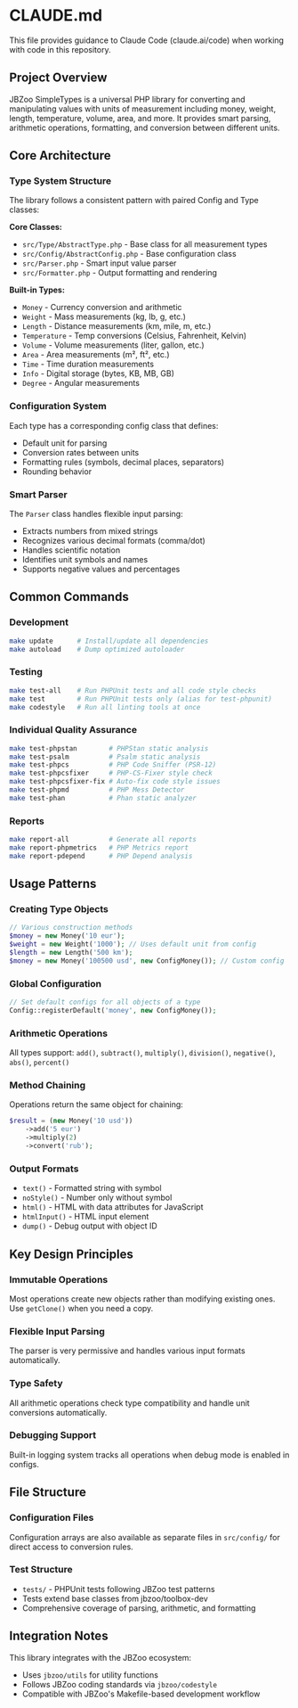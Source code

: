 # CLAUDE.md

This file provides guidance to Claude Code (claude.ai/code) when working with code in this repository.

## Project Overview

JBZoo SimpleTypes is a universal PHP library for converting and manipulating values with units of measurement including money, weight, length, temperature, volume, area, and more. It provides smart parsing, arithmetic operations, formatting, and conversion between different units.

## Core Architecture

### Type System Structure
The library follows a consistent pattern with paired Config and Type classes:

**Core Classes:**
- `src/Type/AbstractType.php` - Base class for all measurement types
- `src/Config/AbstractConfig.php` - Base configuration class
- `src/Parser.php` - Smart input value parser
- `src/Formatter.php` - Output formatting and rendering

**Built-in Types:**
- `Money` - Currency conversion and arithmetic
- `Weight` - Mass measurements (kg, lb, g, etc.)
- `Length` - Distance measurements (km, mile, m, etc.)
- `Temperature` - Temp conversions (Celsius, Fahrenheit, Kelvin)
- `Volume` - Volume measurements (liter, gallon, etc.)
- `Area` - Area measurements (m², ft², etc.)
- `Time` - Time duration measurements
- `Info` - Digital storage (bytes, KB, MB, GB)
- `Degree` - Angular measurements

### Configuration System
Each type has a corresponding config class that defines:
- Default unit for parsing
- Conversion rates between units
- Formatting rules (symbols, decimal places, separators)
- Rounding behavior

### Smart Parser
The `Parser` class handles flexible input parsing:
- Extracts numbers from mixed strings
- Recognizes various decimal formats (comma/dot)
- Handles scientific notation
- Identifies unit symbols and names
- Supports negative values and percentages

## Common Commands

### Development
```bash
make update      # Install/update all dependencies
make autoload    # Dump optimized autoloader
```

### Testing
```bash
make test-all    # Run PHPUnit tests and all code style checks
make test        # Run PHPUnit tests only (alias for test-phpunit)
make codestyle   # Run all linting tools at once
```

### Individual Quality Assurance
```bash
make test-phpstan        # PHPStan static analysis
make test-psalm          # Psalm static analysis
make test-phpcs          # PHP Code Sniffer (PSR-12)
make test-phpcsfixer     # PHP-CS-Fixer style check
make test-phpcsfixer-fix # Auto-fix code style issues
make test-phpmd          # PHP Mess Detector
make test-phan           # Phan static analyzer
```

### Reports
```bash
make report-all          # Generate all reports
make report-phpmetrics   # PHP Metrics report
make report-pdepend      # PHP Depend analysis
```

## Usage Patterns

### Creating Type Objects
```php
// Various construction methods
$money = new Money('10 eur');
$weight = new Weight('1000'); // Uses default unit from config
$length = new Length('500 km');
$money = new Money('100500 usd', new ConfigMoney()); // Custom config
```

### Global Configuration
```php
// Set default configs for all objects of a type
Config::registerDefault('money', new ConfigMoney());
```

### Arithmetic Operations
All types support: `add()`, `subtract()`, `multiply()`, `division()`, `negative()`, `abs()`, `percent()`

### Method Chaining
Operations return the same object for chaining:
```php
$result = (new Money('10 usd'))
    ->add('5 eur')
    ->multiply(2)
    ->convert('rub');
```

### Output Formats
- `text()` - Formatted string with symbol
- `noStyle()` - Number only without symbol
- `html()` - HTML with data attributes for JavaScript
- `htmlInput()` - HTML input element
- `dump()` - Debug output with object ID

## Key Design Principles

### Immutable Operations
Most operations create new objects rather than modifying existing ones. Use `getClone()` when you need a copy.

### Flexible Input Parsing
The parser is very permissive and handles various input formats automatically.

### Type Safety
All arithmetic operations check type compatibility and handle unit conversions automatically.

### Debugging Support
Built-in logging system tracks all operations when debug mode is enabled in configs.

## File Structure

### Configuration Files
Configuration arrays are also available as separate files in `src/config/` for direct access to conversion rules.

### Test Structure
- `tests/` - PHPUnit tests following JBZoo test patterns
- Tests extend base classes from jbzoo/toolbox-dev
- Comprehensive coverage of parsing, arithmetic, and formatting

## Integration Notes

This library integrates with the JBZoo ecosystem:
- Uses `jbzoo/utils` for utility functions
- Follows JBZoo coding standards via `jbzoo/codestyle`
- Compatible with JBZoo's Makefile-based development workflow